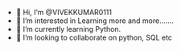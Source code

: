 - 👋 Hi, I’m @VIVEKKUMAR0111
- 👀 I’m interested in Learning more and more.......
- 🌱 I’m currently learning Python.
- 💞️ I’m looking to collaborate on python, SQL etc


<!---
VIVEKKUMAR0111/VIVEKKUMAR0111 is a ✨ special ✨ repository because its `README.md` (this file) appears on your GitHub profile.
You can click the Preview link to take a look at your changes.
--->
